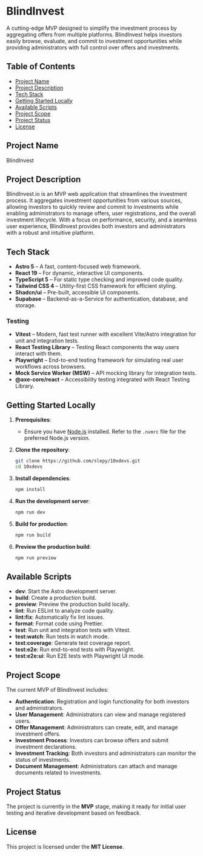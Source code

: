 # BlindInvest

A cutting-edge MVP designed to simplify the investment process by aggregating offers from multiple platforms. BlindInvest helps investors easily browse, evaluate, and commit to investment opportunities while providing administrators with full control over offers and investments.

## Table of Contents

- [Project Name](#project-name)
- [Project Description](#project-description)
- [Tech Stack](#tech-stack)
- [Getting Started Locally](#getting-started-locally)
- [Available Scripts](#available-scripts)
- [Project Scope](#project-scope)
- [Project Status](#project-status)
- [License](#license)

## Project Name

BlindInvest

## Project Description

BlindInvest.io is an MVP web application that streamlines the investment process. It aggregates investment opportunities from various sources, allowing investors to quickly review and commit to investments while enabling administrators to manage offers, user registrations, and the overall investment lifecycle. With a focus on performance, security, and a seamless user experience, BlindInvest provides both investors and administrators with a robust and intuitive platform.

## Tech Stack

- **Astro 5** – A fast, content-focused web framework.
- **React 19** – For dynamic, interactive UI components.
- **TypeScript 5** – For static type checking and improved code quality.
- **Tailwind CSS 4** – Utility-first CSS framework for efficient styling.
- **Shadcn/ui** – Pre-built, accessible UI components.
- **Supabase** – Backend-as-a-Service for authentication, database, and storage.

### Testing

- **Vitest** – Modern, fast test runner with excellent Vite/Astro integration for unit and integration tests.
- **React Testing Library** – Testing React components the way users interact with them.
- **Playwright** – End-to-end testing framework for simulating real user workflows across browsers.
- **Mock Service Worker (MSW)** – API mocking library for integration tests.
- **@axe-core/react** – Accessibility testing integrated with React Testing Library.

## Getting Started Locally

1. **Prerequisites**:
   - Ensure you have [Node.js](https://nodejs.org/) installed. Refer to the `.nvmrc` file for the preferred Node.js version.

2. **Clone the repository**:

   ```sh
   git clone https://github.com/slepy/10xdevs.git
   cd 10xdevs
   ```

3. **Install dependencies**:

   ```sh
   npm install
   ```

4. **Run the development server**:

   ```sh
   npm run dev
   ```

5. **Build for production**:

   ```sh
   npm run build
   ```

6. **Preview the production build**:

   ```sh
   npm run preview
   ```

## Available Scripts

- **dev**: Start the Astro development server.
- **build**: Create a production build.
- **preview**: Preview the production build locally.
- **lint**: Run ESLint to analyze code quality.
- **lint:fix**: Automatically fix lint issues.
- **format**: Format code using Prettier.
- **test**: Run unit and integration tests with Vitest.
- **test:watch**: Run tests in watch mode.
- **test:coverage**: Generate test coverage report.
- **test:e2e**: Run end-to-end tests with Playwright.
- **test:e2e:ui**: Run E2E tests with Playwright UI mode.

## Project Scope

The current MVP of BlindInvest includes:

- **Authentication**: Registration and login functionality for both investors and administrators.
- **User Management**: Administrators can view and manage registered users.
- **Offer Management**: Administrators can create, edit, and manage investment offers.
- **Investment Process**: Investors can browse offers and submit investment declarations.
- **Investment Tracking**: Both investors and administrators can monitor the status of investments.
- **Document Management**: Administrators can attach and manage documents related to investments.

## Project Status

The project is currently in the **MVP** stage, making it ready for initial user testing and iterative development based on feedback.

## License

This project is licensed under the **MIT License**.
